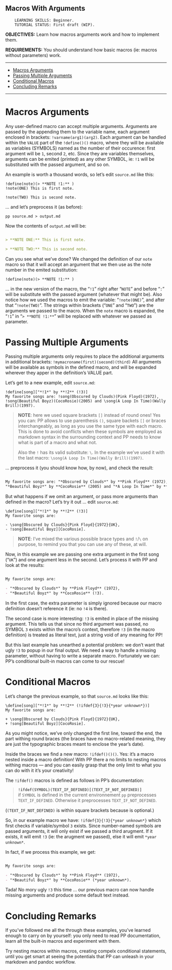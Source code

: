 Macros With Arguments
---------------------

        LEARNING SKILLS: Beginner.
        TUTORIAL STATUS: First draft (WIP).

**OBJECTIVES:** Learn how macros arguments work and how to implement them.

**REQUIREMENTS:** You should understand how basic macros (ie: macros without parameters) work.

------------------------------------------------------------------------

<!-- #toc -->
-   [Macros Arguments](#macros-arguments)
-   [Passing Multiple Arguments](#passing-multiple-arguments)
-   [Conditional Macros](#conditional-macros)
-   [Concluding Remarks](#concluding-remarks)

<!-- /toc -->

------------------------------------------------------------------------

Macros Arguments
================

Any user-defined macro can accept multiple arguments. Arguments are passed by the appending them to the variable name, each argument enclosed in brackets: `!varname(arg1)(arg2)`. Each argument can be handled within the `VALUE` part of the `!define()()` macro, where they will be available as variables (SYMBOLS) named as the number of their occurence: first argument will be `1`, second `2`, etc. Since they are variables themselves, arguments can be emited (printed) as any other SYMBOL, ie: `!1` will be substituted with the passed argument, and so on.

An example is worth a thousand words, so let’s edit `source.md` like this:

    !define(note)(> **NOTE !1:** )
    !note(ONE) This is first note.

    !note(TWO) This is second note.

… and let’s preprocess it (as before):

    pp source.md > output.md

Now the contents of `output.md` will be:

``` markdown

> **NOTE ONE:** This is first note.

> **NOTE TWO:** This is second note.
```

Can you see what we’ve done? We changed the definition of our `note` macro so that it will accept an argument that we then use as the note number in the emited substitution:

    !define(note)(> **NOTE !1:** )

… in the new version of the macro, the “`!1`” right after “`NOTE`” and before “`:`” will be substitute with the passed argument (whatever that might be). Also notice how we used the macros to emit the variable: “`!note(ONE)`”, and after that “`!note(TWO)`”. The strings within brackets (“`ONE`” and “`TWO`”) are the arguments we passed to the macro. When the `note` macro is espanded, the “`!1`” in “`> **NOTE !1:**`” will be replaced with whatever we passed as parameter.

Passing Multiple Arguments
==========================

Passing multiple arguments only requires to place the additional arguments in additional brackets: `!mymacroname(first)(second)(third)` All arguments will be available as symbols in the defined macro, and will be expanded wherever they apper in the definition’s VALUE part.

Let’s get to a new example, edit `source.md`:

    !define[song]["*!1*" by **!2** (!3)]
    My favorite songs are: !song(Obscured by Clouds)(Pink Floyd)(1972), 
    !song(Beautiful Boyz)(CocoRosie)(2005) and \song(A Loop In Time)(Wally Brill)(1997).

> **NOTE**: here we used square brackets `[]` instead of round ones! Yes you can: PP allows to use parenthesis `()`, square backets `[]` or braces interchangeably, as long as you use the same type with each macro. This is done to avoid conflicts when these symbols are employed as markdown syntax in the surrounding context and PP needs to know what is part of a macro and what not.
>
> Also the `!` has its valid substitute: `\`. In the example we’ve used it with the last macro: `\song(A Loop In Time)(Wally Brill)(1997)`.

… preprocess it (you should know how, by now), and check the result:

``` markdown

My favorite songs are: "*Obscured by Clouds*" by **Pink Floyd** (1972), 
"*Beautiful Boyz*" by **CocoRosie** (2005) and "*A Loop In Time*" by **Wally Brill** (1997).
```

But what happens if we omit an argument, or pass more arguments than defined in the macro? Let’s try it out … edit `source.md`:

    \define[song]["*!1*" by **!2** (!3)]
    My favorite songs are:

    - \song{Obscured by Clouds}{Pink Floyd}{1972}{UK}, 
    - !song[Beautiful Boyz][CocoRosie].

> **NOTE**: I’ve mixed the various possible brace types and `!`/`\` on purpose, to remind you that you can use any of these, at will.

Now, in this example we are passing one extra argument in the first song (“`UK`”) and one argument less in the second. Let’s process it with PP and look at the results:

``` markdown

My favorite songs are:

- "*Obscured by Clouds*" by **Pink Floyd** (1972), 
- "*Beautiful Boyz*" by **CocoRosie** (!3).
```

In the first case, the extra parameter is simply ignored because our macro definition doesn’t reference it (ie: no `!4` is there).

The second case is more interesting: `!3` is emited in place of the missing argument. This tells us that since no third argument was passed, no SYMBOL `3` exists within the macro’s context, therefore `!3` (in the macro definition) is treated as literal text, just a string void of any meaning for PP!

But this last example has unearthed a potential problem: we don’t want that ugly `!3` to popup in our final output. We need a way to handle a missing parameter, without having to write a separate macro. Fortunately we can: PP’s conditional built-in macros can come to our rescue!

Conditional Macros
==================

Let’s change the previous example, so that `source.md` looks like this:

    \define[song]["*!1*" by **!2** (!ifdef{3}{!3}{*year unknown*})]
    My favorite songs are:

    + \song{Obscured by Clouds}{Pink Floyd}{1972}{UK}, 
    + !song[Beautiful Boyz][CocoRosie].

As you might notice, we’ve only changed the first line, toward the end, the part withing round braces (the braces have no macro-related meaning, they are just the typographic braces meant to enclose the year’s date).

Inside the braces we find a new macro: `!ifdef()()()`. Yes: it’s a macro nested inside a macro definition! With PP there a no limits to nesting macros withing macros — and you can easily grasp that the only limit to what you can do with it it’s your creativity!

The `!ifdef()` macros is defined as follows in PP’s documentation:

> **`!ifdef(SYMBOL)(TEXT_IF_DEFINED)[(TEXT_IF_NOT_DEFINED)]`**  
> if `SYMBOL` is defined in the current environnement `pp` preprocesses `TEXT_IF_DEFINED`. Otherwise it preprocesses `TEXT_IF_NOT_DEFINED`.

(`(TEXT_IF_NOT_DEFINED)` is within square brackets because is optional.)

So, in our example macro we have: `!ifdef{3}{!3}{*year unknown*}` which first checks if variable/symbol `3` exists. Since number-named symbols are passed arguments, it will only exist if we passed a third arugment. If it exists, it will emit `!3` (ie: the arugment we passed), else it will emit `*year unknown*`.

In fact, if we process this example, we get:

``` markdown

My favorite songs are:

- "*Obscured by Clouds*" by **Pink Floyd** (1972), 
- "*Beautiful Boyz*" by **CocoRosie** (*year unknown*).
```

Tada! No mory ugly `!3` this time … our previous macro can now handle missing arguments and produce some default text instead.

Concluding Remarks
==================

If you’ve followed me all the through these examples, you’ve learned enough to carry on by yourself: you only need to read PP documentation, learn all the built-in macros and experiment with them.

Try nesting macros within macros, creating compelx conditional statements, until you get smart at seeing the potentials that PP can unleash in your markdown and pandoc workflow.
